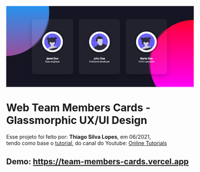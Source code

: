 <!---->
<div align="center">
<img src="./ReadMeFiles/app.jpg" align="center">
</div>

# Web Team Members Cards - Glassmorphic UX/UI Design

<p>Esse projeto foi feito por: <strong>Thiago Silva Lopes</strong>, em 06/2021,</br>
tendo como base o <a href="https://www.youtube.com/watch?v=Q22Tli-D4mw">tutorial,</a> do canal do Youtube: 
<a href=https://www.youtube.com/channel/UCbwXnUipZsLfUckBPsC7Jog>Online Tutorials</a>

## Demo: https://team-members-cards.vercel.app
